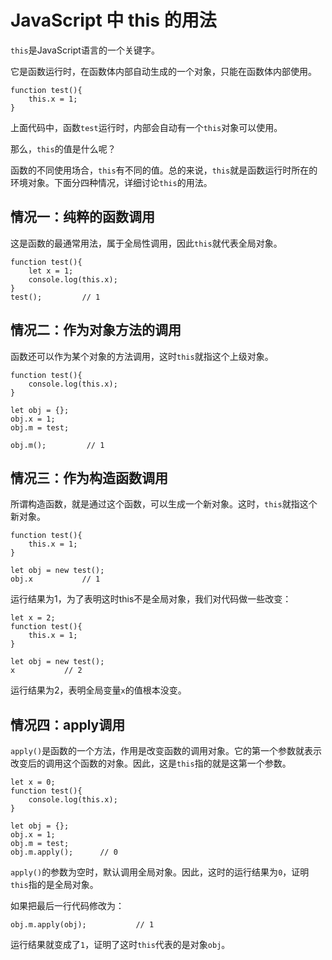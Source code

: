 # JavaScript 中 this 的用法
`this`是JavaScript语言的一个关键字。

它是函数运行时，在函数体内部自动生成的一个对象，只能在函数体内部使用。

```
function test(){
    this.x = 1;
}
```
上面代码中，函数`test`运行时，内部会自动有一个`this`对象可以使用。

那么，`this`的值是什么呢？

函数的不同使用场合，`this`有不同的值。总的来说，`this`就是函数运行时所在的环境对象。下面分四种情况，详细讨论`this`的用法。

## 情况一：纯粹的函数调用
这是函数的最通常用法，属于全局性调用，因此`this`就代表全局对象。
```
function test(){
    let x = 1;
    console.log(this.x);
}
test();         // 1
```

## 情况二：作为对象方法的调用
函数还可以作为某个对象的方法调用，这时`this`就指这个上级对象。
```
function test(){
    console.log(this.x);
}

let obj = {};
obj.x = 1;
obj.m = test;

obj.m();         // 1
```

## 情况三：作为构造函数调用
所谓构造函数，就是通过这个函数，可以生成一个新对象。这时，`this`就指这个新对象。
```
function test(){
    this.x = 1;
}

let obj = new test();
obj.x           // 1
```
运行结果为1，为了表明这时this不是全局对象，我们对代码做一些改变：
```
let x = 2;
function test(){
    this.x = 1;
}

let obj = new test();
x           // 2
```
运行结果为2，表明全局变量`x`的值根本没变。

## 情况四：apply调用
`apply()`是函数的一个方法，作用是改变函数的调用对象。它的第一个参数就表示改变后的调用这个函数的对象。因此，这是`this`指的就是这第一个参数。
```
let x = 0;
function test(){
    console.log(this.x);
}

let obj = {};
obj.x = 1;
obj.m = test;
obj.m.apply();      // 0
```
`apply()`的参数为空时，默认调用全局对象。因此，这时的运行结果为`0`，证明`this`指的是全局对象。

如果把最后一行代码修改为：
```
obj.m.apply(obj);           // 1
```
运行结果就变成了`1`，证明了这时`this`代表的是对象`obj`。
